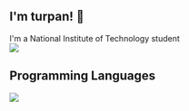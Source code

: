 ## I'm turpan! 👋

I'm a National Institute of Technology student<br>
![](https://github-readme-stats.vercel.app/api/top-langs?username=turpan9076&show_icons=true&locale=en&layout=compact&theme=transparent)

## Programming Languages
![](https://skillicons.dev/icons?i=c,python,latex)

<!--
**turpan9076/turpan9076** is a ✨ _special_ ✨ repository because its `README.md` (this file) appears on your GitHub profile.

Here are some ideas to get you started:

- 🔭 I’m currently working on ...
- 🌱 I’m currently learning ...
- 👯 I’m looking to collaborate on ...
- 🤔 I’m looking for help with ...
- 💬 Ask me about ...
- 📫 How to reach me: ...
- 😄 Pronouns: ...
- ⚡ Fun fact: ...
-->
